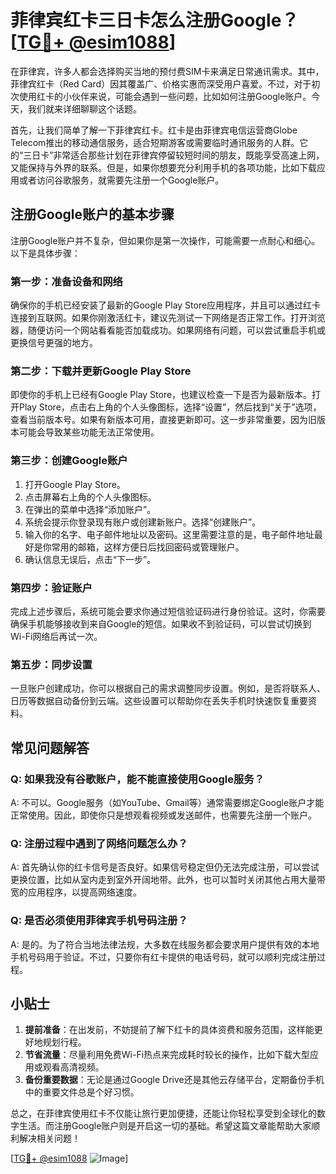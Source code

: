 # 菲律宾红卡三日卡怎么注册Google？[[TG💪+ @esim1088](https://t.me/s/esim1088)]

在菲律宾，许多人都会选择购买当地的预付费SIM卡来满足日常通讯需求。其中，菲律宾红卡（Red Card）因其覆盖广、价格实惠而深受用户喜爱。不过，对于初次使用红卡的小伙伴来说，可能会遇到一些问题，比如如何注册Google账户。今天，我们就来详细聊聊这个话题。

首先，让我们简单了解一下菲律宾红卡。红卡是由菲律宾电信运营商Globe Telecom推出的移动通信服务，适合短期游客或需要临时通讯服务的人群。它的“三日卡”非常适合那些计划在菲律宾停留较短时间的朋友，既能享受高速上网，又能保持与外界的联系。但是，如果你想要充分利用手机的各项功能，比如下载应用或者访问谷歌服务，就需要先注册一个Google账户。

## 注册Google账户的基本步骤

注册Google账户并不复杂，但如果你是第一次操作，可能需要一点耐心和细心。以下是具体步骤：

### 第一步：准备设备和网络
确保你的手机已经安装了最新的Google Play Store应用程序，并且可以通过红卡连接到互联网。如果你刚激活红卡，建议先测试一下网络是否正常工作。打开浏览器，随便访问一个网站看看能否加载成功。如果网络有问题，可以尝试重启手机或更换信号更强的地方。

### 第二步：下载并更新Google Play Store
即使你的手机上已经有Google Play Store，也建议检查一下是否为最新版本。打开Play Store，点击右上角的个人头像图标，选择“设置”，然后找到“关于”选项，查看当前版本号。如果有新版本可用，直接更新即可。这一步非常重要，因为旧版本可能会导致某些功能无法正常使用。

### 第三步：创建Google账户
1. 打开Google Play Store。
2. 点击屏幕右上角的个人头像图标。
3. 在弹出的菜单中选择“添加账户”。
4. 系统会提示你登录现有账户或创建新账户。选择“创建账户”。
5. 输入你的名字、电子邮件地址以及密码。这里需要注意的是，电子邮件地址最好是你常用的邮箱，这样方便日后找回密码或管理账户。
6. 确认信息无误后，点击“下一步”。

### 第四步：验证账户
完成上述步骤后，系统可能会要求你通过短信验证码进行身份验证。这时，你需要确保手机能够接收到来自Google的短信。如果收不到验证码，可以尝试切换到Wi-Fi网络后再试一次。

### 第五步：同步设置
一旦账户创建成功，你可以根据自己的需求调整同步设置。例如，是否将联系人、日历等数据自动备份到云端。这些设置可以帮助你在丢失手机时快速恢复重要资料。

## 常见问题解答

### Q: 如果我没有谷歌账户，能不能直接使用Google服务？
A: 不可以。Google服务（如YouTube、Gmail等）通常需要绑定Google账户才能正常使用。因此，即使你只是想观看视频或发送邮件，也需要先注册一个账户。

### Q: 注册过程中遇到了网络问题怎么办？
A: 首先确认你的红卡信号是否良好。如果信号稳定但仍无法完成注册，可以尝试更换位置，比如从室内走到室外开阔地带。此外，也可以暂时关闭其他占用大量带宽的应用程序，以提高网络速度。

### Q: 是否必须使用菲律宾手机号码注册？
A: 是的。为了符合当地法律法规，大多数在线服务都会要求用户提供有效的本地手机号码用于验证。不过，只要你有红卡提供的电话号码，就可以顺利完成注册过程。

## 小贴士

1. **提前准备**：在出发前，不妨提前了解下红卡的具体资费和服务范围，这样能更好地规划行程。
2. **节省流量**：尽量利用免费Wi-Fi热点来完成耗时较长的操作，比如下载大型应用或观看高清视频。
3. **备份重要数据**：无论是通过Google Drive还是其他云存储平台，定期备份手机中的重要文件总是个好习惯。

总之，在菲律宾使用红卡不仅能让旅行更加便捷，还能让你轻松享受到全球化的数字生活。而注册Google账户则是开启这一切的基础。希望这篇文章能帮助大家顺利解决相关问题！

[[TG💪+ @esim1088](https://t.me/s/esim1088) ![Image](https://i.postimg.cc/4NQfJmqS/Snipaste-2025-05-13-00-14-12.png)]